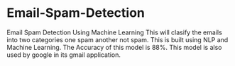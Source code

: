 # Email-Spam-Detection
Email Spam Detection Using Machine Learning
This will clasify the emails into two categories one spam another not spam.
This is built using NLP and Machine Learning.
The Accuracy of this model is 88%.
This model is also used by google in its gmail application.
